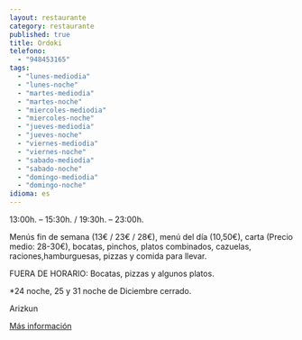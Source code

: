 ```yaml
---
layout: restaurante
category: restaurante
published: true
title: Ordoki
telefono: 
  - "948453165"
tags: 
  - "lunes-mediodia"
  - "lunes-noche"
  - "martes-mediodia"
  - "martes-noche"
  - "miercoles-mediodia"
  - "miercoles-noche"
  - "jueves-mediodia"
  - "jueves-noche"
  - "viernes-mediodia"
  - "viernes-noche"
  - "sabado-mediodia"
  - "sabado-noche"
  - "domingo-mediodia"
  - "domingo-noche"
idioma: es
---
```


13:00h. – 15:30h. / 19:30h. – 23:00h.

Menús fin de semana (13€ / 23€ / 28€), menú del día (10,50€), carta (Precio medio: 28-30€), bocatas, pinchos, platos combinados, cazuelas, raciones,hamburguesas, pizzas y comida para llevar.

FUERA DE HORARIO: Bocatas, pizzas y algunos platos.

*24 noche, 25 y 31 noche de Diciembre cerrado.

Arizkun

[Más información](http://www.consorciobertiz.org/consorcio/dondecomer/restaurantes/arizkun-es-0-174/asador-ordoki.html)